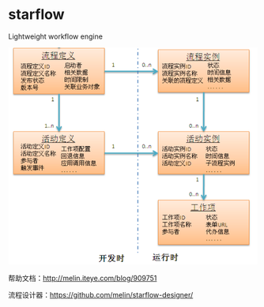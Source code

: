 # starflow
Lightweight workflow engine

![核心模型图](starflow.png)

帮助文档：http://melin.iteye.com/blog/909751

流程设计器：https://github.com/melin/starflow-designer/
